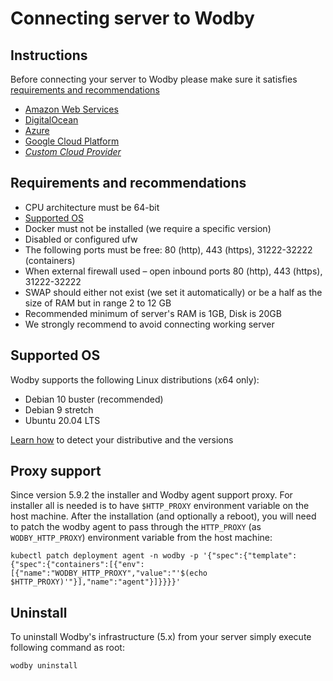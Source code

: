 # Connecting server to Wodby

## Instructions

Before connecting your server to Wodby please make sure it satisfies [requirements and recommendations](#requirements-and-recommendations)

* [Amazon Web Services](../integrations/aws.md)
* [DigitalOcean](../integrations/digitalocean.md)
* [Azure](../integrations/azure.md)
* [Google Cloud Platform](../integrations/gcp.md)
* [_Custom Cloud Provider_](../integrations/custom.md)

## Requirements and recommendations

* CPU architecture must be 64-bit
* [Supported OS](#supported-os)
* Docker must not be installed (we require a specific version)
* Disabled or configured ufw
* The following ports must be free: 80 (http), 443 (https), 31222-32222 (containers)
* When external firewall used – open inbound ports 80 (http), 443 (https), 31222-32222
* SWAP should either not exist (we set it automatically) or be a half as the size of RAM but in range 2 to 12 GB
* Recommended minimum of server's RAM is 1GB, Disk is 20GB
* We strongly recommend to avoid connecting working server

## Supported OS

Wodby supports the following Linux distributions (x64 only):

* Debian 10 buster (recommended)
* Debian 9 stretch
* Ubuntu 20.04 LTS

[Learn how](http://unix.stackexchange.com/questions/35183/how-do-i-identify-which-linux-distro-is-running) to detect your distributive and the versions

## Proxy support

Since version 5.9.2 the installer and Wodby agent support proxy. For installer all is needed is to have `$HTTP_PROXY` environment variable on the host machine. After the installation (and optionally a reboot), you will need to patch the wodby agent to pass through the `HTTP_PROXY` (as `WODBY_HTTP_PROXY`) environment variable from the host machine:
```
kubectl patch deployment agent -n wodby -p '{"spec":{"template":{"spec":{"containers":[{"env":[{"name":"WODBY_HTTP_PROXY","value":"'$(echo $HTTP_PROXY)'"}],"name":"agent"}]}}}}'
```

## Uninstall

To uninstall Wodby's infrastructure (5.x) from your server simply execute following command as root:

```shell
wodby uninstall
```
